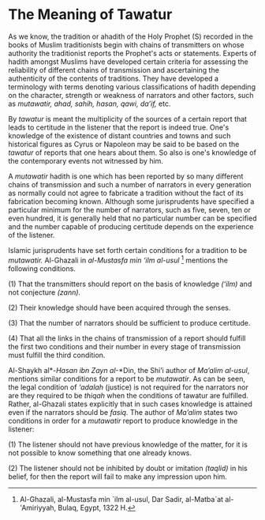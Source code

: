 The Meaning of Tawatur
======================

As we know, the tradition or ahadith of the Holy Prophet (S) recorded in
the books of Muslim traditionists begin with chains of transmitters on
whose authority the traditionist reports the Prophet's acts or
statements. Experts of hadith amongst Muslims have developed certain
criteria for assessing the reliability of different chains of
transmission and ascertaining the authenticity of the contents of
traditions. They have developed a terminology with terms denoting
various classifications of hadith depending on the character, strength
or weakness of narrators and other factors, such as *mutawatir, ahad,
sahih, hasan, qawi, da’if,* etc.

By *tawatur* is meant the multiplicity of the sources of a certain
report that leads to certitude in the listener that the report is indeed
true. One's knowledge of the existence of distant countries and towns
and such historical figures as Cyrus or Napoleon may be said to be based
on the *tawatur* of reports that one hears about them. So also is one's
knowledge of the contemporary events not witnessed by him.

A *mutawatir* hadith is one which has been reported by so many different
chains of transmission and such a number of narrators in every
generation as normally could not agree to fabricate a tradition without
the fact of its fabrication becoming known. Although some jurisprudents
have specified a particular minimum for the number of narrators, such as
five, seven, ten or even hundred, it is generally held that no
particular number can be specified and the number capable of producing
certitude depends on the experience of the listener.

Islamic jurisprudents have set forth certain conditions for a tradition
to be *mutawatir.* Al­-­Ghazali in *al­-­Mustasfa min ‘ilm al-usul* [^1]
mentions the following conditions.

(1) That the transmitters should report on the basis of knowledge
*(‘ilm)* and not conjecture *(zann).*

(2) Their knowledge should have been acquired through the senses.

(3) That the number of narrators should be sufficient to produce
certitude.

(4) That all the links in the chains of transmission of a report should
fulfill the first two conditions and their number in every stage of
transmission must fulfill the third condition.

Al­-­Shaykh al*­-*­Hasan ibn Zayn al*­-*­Din, the Shi’i author of
*Ma’alim al-usul*, mentions similar conditions for a report to be
*mutawatir*. As can be seen, the legal condition of *‘adalah* (justice)
is not required for the narrators nor are they required to be *thiqah*
when the conditions of tawatur are fulfilled. Rather, al­-­Ghazali
states explicitly that in such cases knowledge is attained even if the
narrators should be *fasiq.* The author of *Ma’alim* states two
conditions in order for a *mutawatir* report to produce knowledge in the
listener:

(1) The listener should not have previous knowledge of the matter, for
it is not possible to know something that one already knows.

(2) The listener should not be inhibited by doubt or imitation
*(taqlid)* in his belief, for then the report will fail to make any
impression upon him.

[^1]: Al-­Ghazali, al-­Mustasfa min \`ilm al-usul, Dar Sadir,
al-­Matba\`at al-'Amiriyyah, Bulaq, Egypt, 1322 H.


